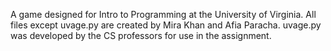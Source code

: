 A game designed for Intro to Programming at the University of Virginia. All files except uvage.py are created by Mira Khan and Afia Paracha. uvage.py was developed by the CS professors for use in the assignment. 
